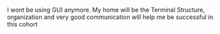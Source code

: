 I wont be using GUI anymore. My home will be the Terminal
Structure, organization and very good communication will help me be successful in this cohort
